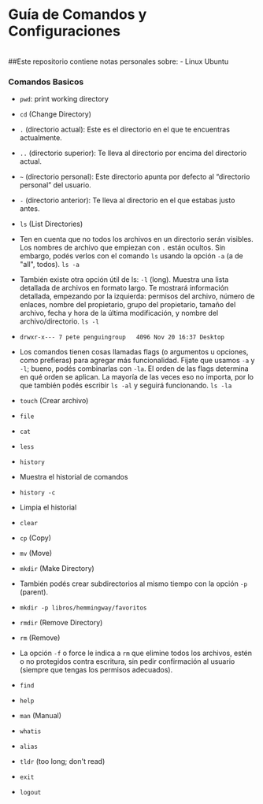 # Guía de Comandos y Configuraciones
<br>
##Este repositorio contiene notas personales sobre:
- Linux Ubuntu

### Comandos Basicos

* ```pwd```: print working directory

* ```cd``` (Change Directory)
* ```.``` (directorio actual): Este es el directorio en el que te encuentras actualmente.
* ```..``` (directorio superior): Te lleva al directorio por encima del directorio actual.
* ```~``` (directorio personal): Este directorio apunta por defecto al “directorio personal” del usuario.
* ```-``` (directorio anterior): Te lleva al directorio en el que estabas justo antes.

* ```ls``` (List Directories)
* Ten en cuenta que no todos los archivos en un directorio serán visibles. Los nombres de archivo que empiezan con ```.``` están ocultos. Sin embargo, podés verlos con el comando ```ls``` usando la opción ```-a``` (a de "all", todos). ```ls -a```

* También existe otra opción útil de ls: ```-l``` (long). Muestra una lista detallada de archivos en formato largo. Te mostrará información detallada, empezando por la izquierda: permisos del archivo, número de enlaces, nombre del propietario, grupo del propietario, tamaño del archivo, fecha y hora de la última modificación, y nombre del archivo/directorio. ```ls -l```
* ```drwxr-x--- 7 pete penguingroup   4096 Nov 20 16:37 Desktop```
 
* Los comandos tienen cosas llamadas flags (o argumentos u opciones, como prefieras) para agregar más funcionalidad. Fijate que usamos ```-a``` y ```-l```; bueno, podés combinarlas con ```-la```. El orden de las flags determina en qué orden se aplican. La mayoría de las veces eso no importa, por lo que también podés escribir ```ls -al``` y seguirá funcionando. ```ls -la```
 
* ```touch``` (Crear archivo)
 
* ```file```
 
* ```cat```
 
* ```less```
 
* ```history``` 
* Muestra el historial de comandos
 
* ```history -c``` 
* Limpia el historial
 
* ```clear``` 

* ```cp``` (Copy)
 
* ```mv``` (Move)
 
* ```mkdir``` (Make Directory)
* También podés crear subdirectorios al mismo tiempo con la opción ```-p``` (parent).
* ```mkdir -p libros/hemmingway/favoritos```
 
* ```rmdir``` (Remove Directory) 
 
* ```rm``` (Remove)
* La opción ```-f``` o force le indica a ```rm``` que elimine todos los archivos, estén o no protegidos contra escritura, sin pedir confirmación al usuario (siempre que tengas los permisos adecuados).
 
* ```find```
 
* ```help```
 
* ```man``` (Manual)
 
* ```whatis``` 

* ```alias```
 
* ```tldr``` (too long; don't read)

* ```exit```

* ```logout```
